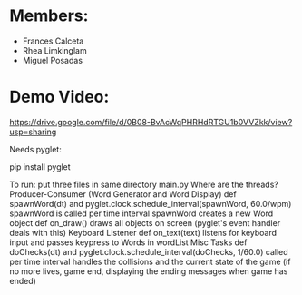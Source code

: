 # Members:

- Frances Calceta
- Rhea Limkinglam
- Miguel Posadas

# Demo Video:
https://drive.google.com/file/d/0B08-BvAcWqPHRHdRTGU1b0VVZkk/view?usp=sharing

Needs pyglet:

pip install pyglet

To run: 
put three files in same directory
main.py
Where are the threads?
Producer-Consumer (Word Generator and Word Display)
def spawnWord(dt) and pyglet.clock.schedule_interval(spawnWord, 60.0/wpm)
spawnWord is called per time interval
spawnWord creates a new Word object
def on_draw()
draws all objects on screen (pyglet's event handler deals with this)
Keyboard Listener
def on_text(text)
listens for keyboard input and passes keypress to Words in wordList
Misc Tasks
def doChecks(dt) and pyglet.clock.schedule_interval(doChecks, 1/60.0)
called per time interval
handles the collisions and the current state of the game (if no more lives, game end, displaying the ending messages when game has ended)
